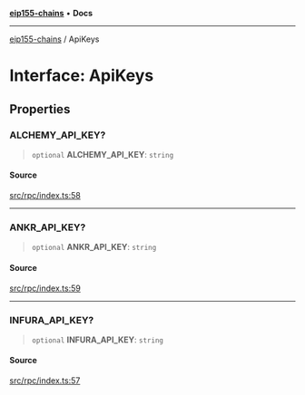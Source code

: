 [**eip155-chains**](../README.md) • **Docs**

***

[eip155-chains](../globals.md) / ApiKeys

# Interface: ApiKeys

## Properties

### ALCHEMY\_API\_KEY?

> `optional` **ALCHEMY\_API\_KEY**: `string`

#### Source

[src/rpc/index.ts:58](https://github.com/ivanzzeth/eip155-chains/blob/400ef11db8a06981938f7415f945494cf060a7cb/src/rpc/index.ts#L58)

***

### ANKR\_API\_KEY?

> `optional` **ANKR\_API\_KEY**: `string`

#### Source

[src/rpc/index.ts:59](https://github.com/ivanzzeth/eip155-chains/blob/400ef11db8a06981938f7415f945494cf060a7cb/src/rpc/index.ts#L59)

***

### INFURA\_API\_KEY?

> `optional` **INFURA\_API\_KEY**: `string`

#### Source

[src/rpc/index.ts:57](https://github.com/ivanzzeth/eip155-chains/blob/400ef11db8a06981938f7415f945494cf060a7cb/src/rpc/index.ts#L57)
